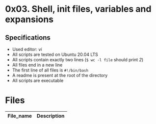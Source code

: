 # 0x03. Shell, init files, variables and expansions


## Specifications
- Used editor: *vi*
- All scripts are tested on Ubuntu 20.04 LTS
- All scripts contain exactly two lines (`$ wc -l file` should print *2*)
- All files end in a new line
- The first line of all files is `#!/bin/bash`
- A readme is present at the root of the directory
- All scripts are executable

# Files
| **File_name** | **Description** |
| ------------- | --------------- |

